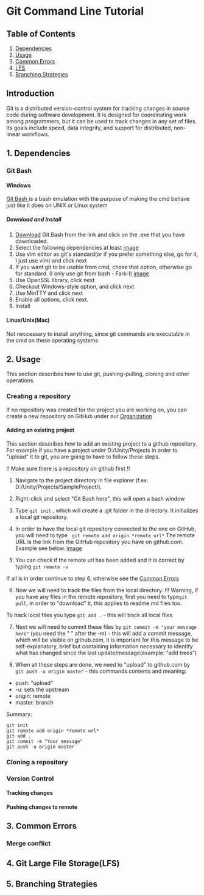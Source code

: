 # Git Command Line Tutorial


## Table of Contents

1. [ Dependencies ](#desc)
2. [ Usage ](#usage)
3. [ Common Errors ](#errors)
4. [ LFS ](#lfs)
5. [ Branching Strategies ](#branching)


## Introduction 

Git is a distributed version-control system for tracking changes in source code during software development. 
It is designed for coordinating work among programmers, but it can be used to track changes in any set of files. 
Its goals include speed, data integrity, and support for distributed, non-linear workflows.

<a name="desc"></a>
## 1. Dependencies

### Git Bash

#### Windows

[ Git Bash ](https://gitforwindows.org/) is a bash emulation with the purpose of making the cmd behave just like it does on
UNIX or Linux system 

##### Download and Install 

1. [Download](https://gitforwindows.org/) Git Bash from the link and click on the .exe that you have downloaded.
2. Select the following dependencies at least
[image]()
3. Use vim editor as git's standard(or if you prefer something else, go for it, I just use vim) and click next
4. If you want git to be usable from cmd, chose that option, otherwise go for standard. (I only use git from bash - Fark-I)
[image]()
5. Use OpenSSL library, click next
6. Checkout Windows-style option, and click next
7. Use MinTTY and click next
8. Enable all options, click next.
9. Install



#### Linux/Unix(Mac)

Not neccessary to install anything, since git commands are executable in the cmd on these operating systems

<a name="usage"></a>
## 2. Usage

This section describes how to use git, pushing-pulling, cloning and other operations.

### Creating a repository

If no repository was created for the project you are working on, you can create a new repository on GitHub under our 
[ Organization ](https://github.com/Virsabi)

#### Adding an existing project 

This section describes how to add an existing project to a github repository. For example if you have a project under D:/Unity/Projects
in order to "upload" it to git, you are going to have to follow these steps.

!! Make sure there is a repository on github first !!

1. Navigate to the project directory in file explorer (f.ex: D:/Unity/Projects/SampleProject/). 
2. Right-click and select "Git Bash here", this will open a bash window
3. Type `` git init `` , which will create a .git folder in the directory. It initializes a local git repository.
4. In order to have the local git repository connected to the one on GitHub, you will need to type `` git remote add origin *remote url*``
The remote URL is the link from the GitHub repository you have on github.com. Example see below.
[image]()

5. You can check if the remote url has been added and it is correct by typing ``git remote -v``

If all is in order continue to step 6, otherwise see the [ Common Errors ](#errors)

6. Now we will need to track the files from the local directory. 
  !!! Warning, if you have any files in the remote repository, first you need to type``git pull``, in order to "download" it, this applies
  to readme.md files too. 

To track local files you type ``git add .`` - this will track all local files

7. Next we will need to commit these files by ``git commit -m "your message here"`` (you need the " " after the -m) - this will add 
a commit message, which will be visible on github.com, it is important for this message to be self-explanatory, brief but containing 
information necessary to identify what has changed since the last update/message(example: "add trees")

8. When all these steps are done, we need to "upload" to github.com by ``git push -u origin master`` - this commands contents and meaning:
- push: "upload"
- -u: sets the upstream
- origin: remote
- master: branch

Summary:
```
git init
git remote add origin *remote url*
git add .
git commit -m "Your message"
git push -u origin master
```


### Cloning a repository

### Version Control

#### Tracking changes

#### Pushing changes to remote

<a name="errors"></a>
## 3. Common Errors

### Merge conflict

<a name="lfs"></a>
## 4. Git Large File Storage(LFS)

<a name="branching"></a>
## 5. Branching Strategies



